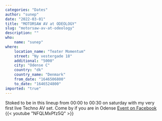 ```yaml
---
categories: "Dates"
author: "sunep"
date: "2022-03-01"
title: "MOTORSAW AV at ODEOLOGY"
slug: "motorsaw-av-at-odeology"
description: ""
who: 
    name: "sunep"
where: 
    location_name: "Teater Momentum"
    street: "Ny vestergade 18"
    additional: "5000"
    city: "Odense C"
    country: "dk"
    country_name: "Denmark"
    from_date: "1646506800"
    to_date: "1646524800"
imported: "true"
---
```



Stoked to be in this lineup from 00:00 to 00:30 on saturday with my very first live Techno AV set.
Come by if you are in Odense
[Event on Facebook](https://fb.me/e/2XNiYMGUB)
{{< youtube "NFQLMxPfz5Q" >}}